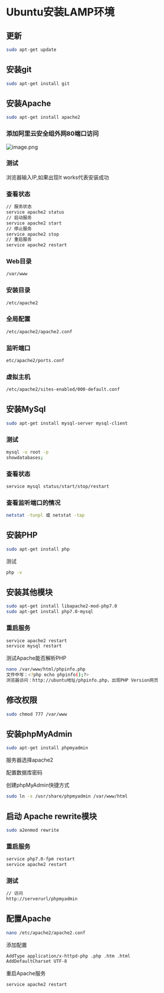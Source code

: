 # Ubuntu安装LAMP环境

## 更新

```sh
sudo apt-get update
```

## 安装git

```sh
sudo apt-get install git
```

## 安装Apache

```sh
sudo apt-get install apache2
```

### 添加阿里云安全组外网80端口访问

![image.png](https://upload-images.jianshu.io/upload_images/3947109-fc72e93e1a263173.png?imageMogr2/auto-orient/strip%7CimageView2/2/w/1240)

### 测试

浏览器输入IP,如果出现It works代表安装成功

### 查看状态

```sh
// 服务状态
service apache2 status
// 启动服务
service apache2 start
// 停止服务
service apache2 stop
// 重启服务
service apache2 restart
```

### Web目录

```sh
/var/www
```

### 安装目录

```sh
/etc/apache2
```

### 全局配置

```sh
/etc/apache2/apache2.conf
```

### 监听端口

```sh
etc/apache2/ports.conf
```

### 虚拟主机

```sh
/etc/apache2/sites-enabled/000-default.conf
```

## 安装MySql

```sh
sudo apt-get install mysql-server mysql-client
```

### 测试

```sh
mysql -u root -p
showdatabases;
```

### 查看状态

```sh
service mysql status/start/stop/restart
```

### 查看监听端口的情况

```sh
netstat -tunpl 或 netstat -tap
```

## 安装PHP

```sh
sudo apt-get install php
```

测试

```sh
php -v
```

## 安装其他模块

```sh
sudo apt-get install libapache2-mod-php7.0
sudo apt-get install php7.0-mysql
```

### 重启服务

```sh
service apache2 restart
service mysql restart
```

测试Apache能否解析PHP

```sh
nano /var/www/html/phpinfo.php
文件中写：<?php echo phpinfo();?>
浏览器访问：http://ubuntu地址/phpinfo.php，出现PHP Version网页
```

## 修改权限

```sh
sudo chmod 777 /var/www
```

## 安装phpMyAdmin

```sh
sudo apt-get install phpmyadmin
```

服务器选择apache2

配置数据库密码

创建phpMyAdmin快捷方式

```sh
sudo ln -s /usr/share/phpmyadmin /var/www/html
```

## 启动 Apache rewrite模块

```sh
sudo a2enmod rewrite
```

### 重启服务

```sh
service php7.0-fpm restart
service apache2 restart
```

### 测试

```sh
// 访问
http://serverurl/phpmyadmin
```

## 配置Apache

```sh
nano /etc/apache2/apache2.conf
```

添加配置

```sh
AddType application/x-httpd-php .php .htm .html
AddDefaultCharset UTF-8
```

重启Apache服务

```sh
service apache2 restart
```